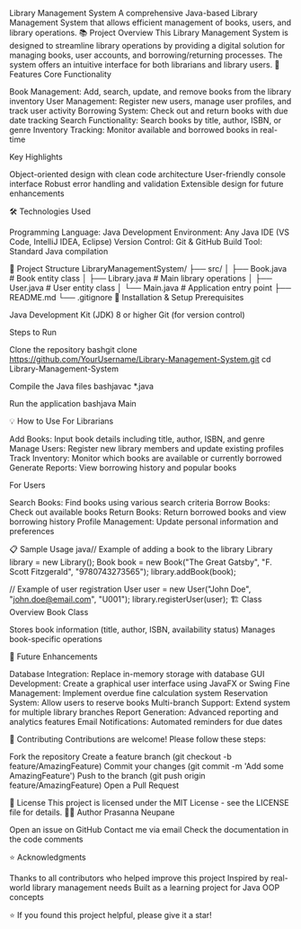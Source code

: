 Library Management System
A comprehensive Java-based Library Management System that allows efficient management of books, users, and library operations.
📚 Project Overview
This Library Management System is designed to streamline library operations by providing a digital solution for managing books, user accounts, and borrowing/returning processes. The system offers an intuitive interface for both librarians and library users.
🚀 Features
Core Functionality

Book Management: Add, search, update, and remove books from the library inventory
User Management: Register new users, manage user profiles, and track user activity
Borrowing System: Check out and return books with due date tracking
Search Functionality: Search books by title, author, ISBN, or genre
Inventory Tracking: Monitor available and borrowed books in real-time

Key Highlights

Object-oriented design with clean code architecture
User-friendly console interface
Robust error handling and validation
Extensible design for future enhancements

🛠️ Technologies Used

Programming Language: Java
Development Environment: Any Java IDE (VS Code, IntelliJ IDEA, Eclipse)
Version Control: Git & GitHub
Build Tool: Standard Java compilation

📁 Project Structure
LibraryManagementSystem/
├── src/
│   ├── Book.java           # Book entity class
│   ├── Library.java        # Main library operations
│   ├── User.java          # User entity class
│   └── Main.java          # Application entry point
├── README.md
└── .gitignore
🔧 Installation & Setup
Prerequisites

Java Development Kit (JDK) 8 or higher
Git (for version control)

Steps to Run

Clone the repository
bashgit clone https://github.com/YourUsername/Library-Management-System.git
cd Library-Management-System

Compile the Java files
bashjavac *.java

Run the application
bashjava Main


💡 How to Use
For Librarians

Add Books: Input book details including title, author, ISBN, and genre
Manage Users: Register new library members and update existing profiles
Track Inventory: Monitor which books are available or currently borrowed
Generate Reports: View borrowing history and popular books

For Users

Search Books: Find books using various search criteria
Borrow Books: Check out available books
Return Books: Return borrowed books and view borrowing history
Profile Management: Update personal information and preferences

📋 Sample Usage
java// Example of adding a book to the library
Library library = new Library();
Book book = new Book("The Great Gatsby", "F. Scott Fitzgerald", "9780743273565");
library.addBook(book);

// Example of user registration
User user = new User("John Doe", "john.doe@email.com", "U001");
library.registerUser(user);
🏗️ Class Overview
Book Class

Stores book information (title, author, ISBN, availability status)
Manages book-specific operations

🔮 Future Enhancements

 Database Integration: Replace in-memory storage with database
 GUI Development: Create a graphical user interface using JavaFX or Swing
 Fine Management: Implement overdue fine calculation system
 Reservation System: Allow users to reserve books
 Multi-branch Support: Extend system for multiple library branches
 Report Generation: Advanced reporting and analytics features
 Email Notifications: Automated reminders for due dates

🤝 Contributing
Contributions are welcome! Please follow these steps:

Fork the repository
Create a feature branch (git checkout -b feature/AmazingFeature)
Commit your changes (git commit -m 'Add some AmazingFeature')
Push to the branch (git push origin feature/AmazingFeature)
Open a Pull Request

📝 License
This project is licensed under the MIT License - see the LICENSE file for details.
👨‍💻 Author
Prasanna Neupane

Open an issue on GitHub
Contact me via email
Check the documentation in the code comments

⭐ Acknowledgments

Thanks to all contributors who helped improve this project
Inspired by real-world library management needs
Built as a learning project for Java OOP concepts


⭐ If you found this project helpful, please give it a star!
